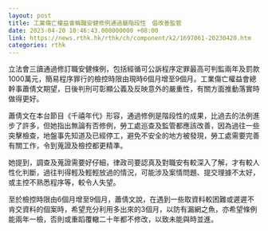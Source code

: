 ```yaml
---
layout: post
title: 工業傷亡權益會稱職安健修例通過屬階段性　倡改善監管
date: 2023-04-20 10:46:43.000000000 +08:00
link: https://news.rthk.hk/rthk/ch/component/k2/1697061-20230420.htm
categories: rthk
---
```


立法會三讀通過修訂職安健條例，包括經循可公訴程序定罪最高可判監兩年及罰款1000萬元，簡易程序罪行的檢控時限由現時6個月增至9個月。工業傷亡權益會總幹事蕭倩文期望，日後判刑可彰顯公義及反映意外的嚴重性，有關方面推動落實時做得更好。

蕭倩文在本台節目《千禧年代》形容，通過修例是階段性的成果，比過去的法例進步了許多，但她指出無論有否修例，勞工處巡查及監管都應該改善，因為過往一些突擊檢查，地盤事先知道及已經停工，避免不安全的地方被發現，勞工處需要完善有關工作，令到蒐證及檢控都更精準。

她提到，調查及蒐證需要好仔細，律政司要認真及對職安有較深入了解，才有較人性化判斷，過往判得輕及輕輕放過的情況，可能涉及案情問題、提交理據不太好，或主控不熟悉程序等，較令人失望。

至於檢控時限由6個月增至9個月，蕭倩文說，在遇到一些取資料較困難或遲遲不肯交資料的個案時，希望充分利用多出來的3個月，以防有漏網之魚，亦希望條例能兩年一檢，否則或重蹈覆轍二十年都不修改，以致未能與時並進。
